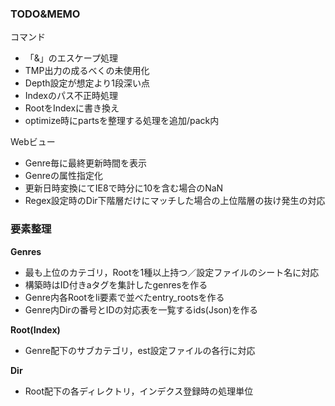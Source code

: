 
### TODO&MEMO

コマンド

 - 「&」のエスケープ処理
 - TMP出力の成るべくの未使用化
 - Depth設定が想定より1段深い点
 - Indexのパス不正時処理
 - RootをIndexに書き換え
 - optimize時にpartsを整理する処理を追加/pack内
 
Webビュー

 - Genre毎に最終更新時間を表示
 - Genreの属性指定化
 - 更新日時変換にてIE8で時分に10を含む場合のNaN
 - Regex設定時のDir下階層だけにマッチした場合の上位階層の抜け発生の対応

### 要素整理

**Genres**

 - 最も上位のカテゴリ，Rootを1種以上持つ／設定ファイルのシート名に対応
 - 構築時はID付きaタグを集計したgenresを作る
 - Genre内各Rootをli要素で並べたentry_rootsを作る
 - Genre内Dirの番号とIDの対応表を一覧するids(Json)を作る

**Root(Index)**

 - Genre配下のサブカテゴリ，est設定ファイルの各行に対応

**Dir**

 - Root配下の各ディレクトリ，インデクス登録時の処理単位

